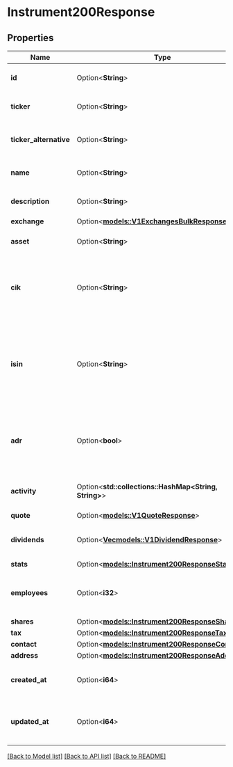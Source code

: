 # Instrument200Response

## Properties

Name | Type | Description | Notes
------------ | ------------- | ------------- | -------------
**id** | Option<**String**> | Id is the unique identifier for the security. | [optional]
**ticker** | Option<**String**> | Ticker is the unique identifier for the security. | [optional]
**ticker_alternative** | Option<**String**> | TickerAlternative is the alternative identifier for the security. | [optional]
**name** | Option<**String**> | Name is the name of the security. | [optional]
**description** | Option<**String**> | Description is the description of the security. | [optional]
**exchange** | Option<[**models::V1ExchangesBulkResponse**](v1ExchangesBulkResponse.md)> |  | [optional]
**asset** | Option<**String**> | Asset is the asset class of the security. | [optional]
**cik** | Option<**String**> | CIK is the Central Index Key (CIK) is a number used to identify the filings of a business. | [optional]
**isin** | Option<**String**> | ISIN is the International Securities Identification Number (ISIN) is a code that uniquely identifies a specific securities issue. | [optional]
**adr** | Option<**bool**> | ADR is a boolean value that indicates if the security is an American Depositary Receipt. | [optional]
**activity** | Option<**std::collections::HashMap<String, String>**> | Activity is a map of activities that the security is involved in. | [optional]
**quote** | Option<[**models::V1QuoteResponse**](v1QuoteResponse.md)> |  | [optional]
**dividends** | Option<[**Vec<models::V1DividendResponse>**](v1DividendResponse.md)> | Dividends is a list of dividends that the security has paid. | [optional]
**stats** | Option<[**models::Instrument200ResponseStats**](Instrument_200_response_stats.md)> |  | [optional]
**employees** | Option<**i32**> | Employees is the number of employees that the company has. | [optional]
**shares** | Option<[**models::Instrument200ResponseShares**](Instrument_200_response_shares.md)> |  | [optional]
**tax** | Option<[**models::Instrument200ResponseTax**](Instrument_200_response_tax.md)> |  | [optional]
**contact** | Option<[**models::Instrument200ResponseContact**](Instrument_200_response_contact.md)> |  | [optional]
**address** | Option<[**models::Instrument200ResponseAddress**](Instrument_200_response_address.md)> |  | [optional]
**created_at** | Option<**i64**> | CreatedAt is the time at which the instrument was created. | [optional]
**updated_at** | Option<**i64**> | UpdatedAt is the time at which the instrument was last updated. | [optional]

[[Back to Model list]](../README.md#documentation-for-models) [[Back to API list]](../README.md#documentation-for-api-endpoints) [[Back to README]](../README.md)


